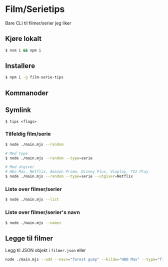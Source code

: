 # Film/Serietips

Bare CLI til filmer/serier jeg liker

## Kjøre lokalt
```sh
$ nvm i && npm i
```

## Installere
```sh
$ npm i -g film-serie-tips
```

## Kommanoder
## Symlink

```console
$ tips <flags>
```
### Tilfeldig film/serie


```sh
$ node ./main.mjs --random
```
```sh
# Med type
$ node ./main.mjs --random --type=serie
```
```sh
# Med utgiver
# Hbo Max, Netflix, Amazon Prime, Disney Plus, Viaplay, TV2 Play
$ node ./main.mjs --random --type=serie --utgiver=Netflix
```

### Liste over filmer/serier
```sh
$ node ./main.mjs --list
```
### Liste over filmer/serier's navn
```sh
$ node ./main.mjs --names
```

## Legge til filmer

Legg til JSON objekt i `filmer.json` eller

```sh
node ./main.mjs --add --navn="forest gump" --kilde="HBO Max" --type="film"
```